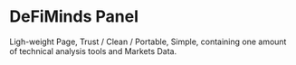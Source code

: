 # DeFiMinds Panel
Ligh-weight Page, Trust / Clean / Portable, Simple, containing one amount of technical analysis tools and Markets Data.
